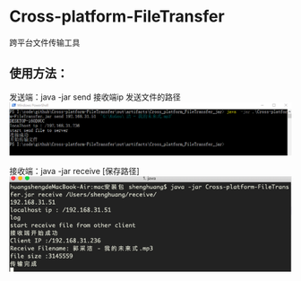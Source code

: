 # Cross-platform-FileTransfer
跨平台文件传输工具  

使用方法：  
-
  发送端：java -jar send 接收端ip 发送文件的路径  
  ![send](https://github.com/Mrhs121/Cross-platform-FileTransfer/blob/master/QQ20190109-0.png)
  
  接收端：java -jar receive [保存路径]  
  ![receive](https://github.com/Mrhs121/Cross-platform-FileTransfer/blob/master/屏幕快照%202019-01-09%20下午12.14.26.png)
